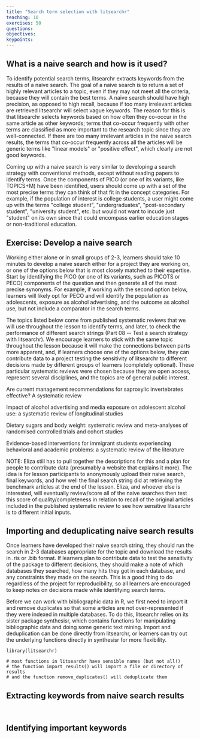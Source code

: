 ```yaml
---
title: "Search term selection with litsearchr"
teaching: 10
exercises: 50
questions:
objectives:
keypoints:
---
```



## What is a naive search and how is it used?

To identify potential search terms, litsearchr extracts keywords from the results of a naive search. The goal of a naive search is to return a set of highly relevant articles to a topic, even if they may not meet all the criteria, because they will contain the best terms. A naive search should have high precision, as opposed to high recall, because if too many irrelevant articles are retrieved litsearchr will select vague keywords. The reason for this is that litsearchr selects keywords based on how often they co-occur in the same article as other keywords; terms that co-occur frequently with other terms are classified as more important to the research topic since they are well-connected. If there are too many irrelevant articles in the naive search results, the terms that co-occur frequently across all the articles will be generic terms like "linear models" or "positive effect", which clearly are not good keywords.

Coming up with a naive search is very similar to developing a search strategy with conventional methods, except without reading papers to identify terms. Once the components of PICO (or one of its variants, like TOPICS+M) have been identified, users should come up with a set of the most precise terms they can think of that fit in the concept categories. For example, if the population of interest is college students, a user might come up with the terms "college student", "undergraduates", "post-secondary student", "university student", etc. but would not want to incude just "student" on its own since that could encompass earlier education stages or non-traditional education. 

## Exercise: Develop a naive search

Working either alone or in small groups of 2-3, learners should take 10 minutes to develop a naive search either for a project they are working on, or one of the options below that is most closely matched to their expertise. Start by identifying the PICO (or one of its variants, such as PICOTS or PECO) components of the question and then generate all of the most precise synonyms. For example, if working with the second option below, learners will likely opt for PECO and will identify the population as adolescents, exposure as alcohol advertising, and the outcome as alcohol use, but not include a comparator in the search terms.

The topics listed below come from published systematic reviews that we will use throughout the lesson to identify terms, and later, to check the performance of different search strings (Part 08 -- Test a search strategy with litsearchr). We encourage learners to stick with the same topic throughout the lesson because it will make the connections between parts more apparent, and, if learners choose one of the options below, they can contribute data to a project testing the sensitivity of litsearchr to different decisions made by different groups of learners (completely optional). These particular systematic reviews were chosen because they are open access, represent several disciplines, and the topics are of general public interest.

Are current management recommendations for saproxylic invertebrates effective? A systematic review

Impact of alcohol advertising and media exposure on adolescent alcohol use: a systematic review of longitudinal studies

Dietary sugars and body weight: systematic review and meta-analyses of randomised controlled trials and cohort studies

Evidence-based interventions for immigrant students experiencing behavioral and academic problems: a systematic review of the literature

NOTE: Eliza still has to pull together the descriptions for this and a plan for people to contribute data (presumably a website that explains it more). The idea is for lesson participants to anonymously upload their naive search, final keywords, and how well the final search string did at retrieving the benchmark articles at the end of the lesson. Eliza, and whoever else is interested, will eventually review/score all of the naive searches then test this score of quality/completeness in relation to recall of the original articles included in the published systematic review to see how sensitive litsearchr is to different initial inputs.

## Importing and deduplicating naive search results

Once learners have developed their naive search string, they should run the search in 2-3 databases appropriate for the topic and download the results in .ris or .bib format. If learners plan to contribute data to test the sensitivity of the package to different decisions, they should make a note of which databases they searched, how many hits they got in each database, and any constraints they made on the search. This is a good thing to do regardless of the project for reproducibility, so all learners are encouraged to keep notes on decisions made while identifying search terms. 

Before we can work with bibliographic data in R, we first need to import it and remove duplicates so that some articles are not over-represented if they were indexed in multiple databases. To do this, litsearchr relies on its sister package synthesisr, which contains functions for manipulating bibliographic data and doing some generic text mining. Import and deduplication can be done directly from litsearchr, or learners can try out the underlying functions directly in synthesisr for more flexibility. 

```{r}
library(litsearchr)

# most functions in litsearchr have sensible names (but not all!)
# the function import_results() will import a file or directory of results 
# and the function remove_duplicates() will deduplicate them

```

## Extracting keywords from naive search results

```{r}


```

## Identifying important keywords

```{r}

```
